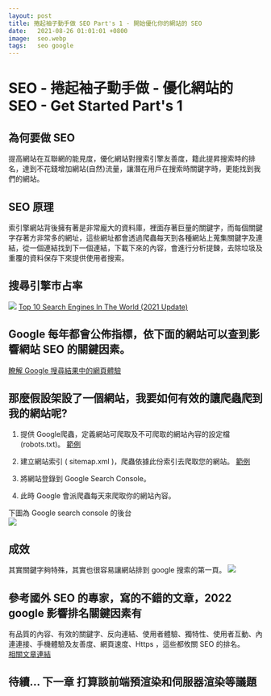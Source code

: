 ```yaml
---
layout: post
title: 捲起袖子動手做 SEO Part's 1 - 開始優化你的網站的 SEO
date:   2021-08-26 01:01:01 +0800
image:  seo.webp
tags:   seo google
---
```

# SEO - 捲起袖子動手做 - 優化網站的 SEO - Get Started Part's 1
## 為何要做 SEO 
提高網站在互聯網的能見度，優化網站對搜索引擎友善度，籍此提昇搜索時的排名，達到不花錢增加網站(自然)流量，讓潛在用戶在搜索時關鍵字時，更能找到我們的網站。

## SEO 原理
索引擎網站背後擁有著是非常龐大的資料庫，裡面存著巨量的關鍵字，而每個關鍵字存著方非常多的網址，這些網址都會透過爬蟲每天到各種網站上蒐集關鍵字及連結，從一個連結找到下一個連結，下載下來的內容，會進行分析提鍊，去除垃圾及重覆的資料保存下來提供使用者搜索。

## 搜尋引擎市占率
![](https://i.imgur.com/OTc4avW.png)
[Top 10 Search Engines In The World (2021 Update)](https://www.reliablesoft.net/top-10-search-engines-in-the-world/)

## Google 每年都會公佈指標，依下面的網站可以查到影響網站 SEO 的關鍵因素。  
[瞭解 Google 搜尋結果中的網頁體驗](https://developers.google.com/search/docs/advanced/experience/page-experience)  

## 那麼假設架設了一個網站，我要如何有效的讓爬蟲爬到我的網站呢?

1. 提供 Google爬蟲，定義網站可爬取及不可爬取的網站內容的設定檔 (robots.txt)。 [範例](https://blog.markkulab.net/robots.txt)    

2. 建立網站索引 ( sitemap.xml )，爬蟲依據此份索引去爬取您的網站。 [範例](https://blog.markkulab.net/sitemap.xml)   

3. 將網站登錄到 Google Search Console。

4. 此時 Google 會派爬蟲每天來爬取你的網站內容。

下圖為 Google search console 的後台  
![](https://i.imgur.com/XFmtSPp.png)  

## 成效
其實關鍵字夠特殊，其實也很容易讓網站排到 google 搜索的第一頁。
![](https://i.imgur.com/I7IN1LT.png)

## 參考國外 SEO 的專家，寫的不錯的文章，2022 google 影響排名關鍵因素有
有品質的內容、有效的關鍵字、反向連結、使用者體驗、獨特性、使用者互動、內連連接、手機體驗及友善度、網頁速度、Https ，這些都攸關 SEO 的排名。  
[相關文章連結](https://firstpagesage.com/seo-blog/the-google-algorithm-ranking-factors/?fbclid=IwAR0HFuLxp1nMRZ7qQKRs1CGoGfkwOZEG9wlQz3lMFcODPRHrbU8_7pMf0AQ)


## 待續... 下一章 打算談前端預渲染和伺服器渲染等議題
